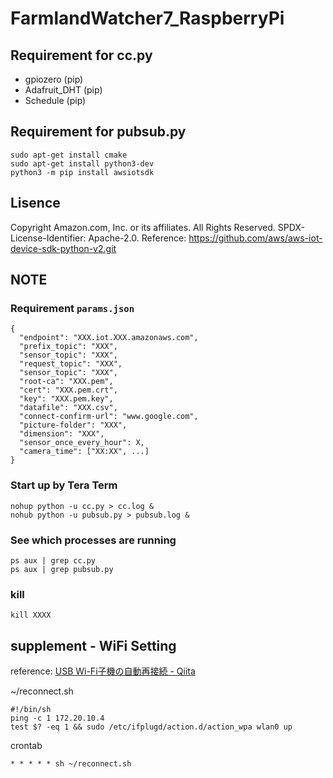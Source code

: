 # FarmlandWatcher7_RaspberryPi

## Requirement for cc.py 
+ gpiozero (pip)
+ Adafruit_DHT (pip)
+ Schedule (pip)

## Requirement for pubsub.py
```
sudo apt-get install cmake
sudo apt-get install python3-dev
python3 -m pip install awsiotsdk
```
## Lisence
Copyright Amazon.com, Inc. or its affiliates. All Rights Reserved.
SPDX-License-Identifier: Apache-2.0.
Reference: https://github.com/aws/aws-iot-device-sdk-python-v2.git

## NOTE
### Requirement `params.json`
```
{
  "endpoint": "XXX.iot.XXX.amazonaws.com",
  "prefix_topic": "XXX",
  "sensor_topic": "XXX",
  "request_topic": "XXX",
  "sensor_topic": "XXX",
  "root-ca": "XXX.pem",
  "cert": "XXX.pem.crt",
  "key": "XXX.pem.key",
  "datafile": "XXX.csv",
  "connect-confirm-url": "www.google.com",
  "picture-folder": "XXX",
  "dimension": "XXX",
  "sensor_once_every_hour": X,
  "camera_time": ["XX:XX", ...]
}
```
### Start up by Tera Term
```
nohup python -u cc.py > cc.log &
nohub python -u pubsub.py > pubsub.log &
```
### See which processes are running
```
ps aux | grep cc.py
ps aux | grep pubsub.py
```
### kill
```
kill XXXX
```
## supplement - WiFi Setting
reference: [USB Wi-Fi子機の自動再接続 - Qiita](https://qiita.com/god19/items/4616df0d92385df24475)

~/reconnect.sh
```
#!/bin/sh
ping -c 1 172.20.10.4
test $? -eq 1 && sudo /etc/ifplugd/action.d/action_wpa wlan0 up
```
crontab
```
* * * * * sh ~/reconnect.sh
```